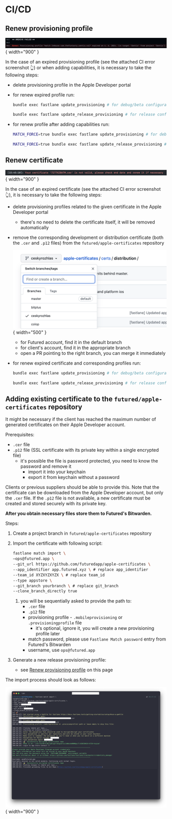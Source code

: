 # CI/CD
    
## Renew provisioning profile

![Step 1](Resources/ios_ci_cd_1.png){ width="900" }

In the case of an expired provisioning profile (see the attached CI error screenshot 👆) or when adding capabilities, it is necessary to take the following steps:

- delete provisioning profile in the Apple Developer portal
- for renew expired profile run:
    ```bash
    bundle exec fastlane update_provisioning # for debug/beta configuration
    ```
    ```bash
    bundle exec fastlane update_release_provisioning # for release configuration
    ```

- for renew profile after adding capabilities run:
    ```bash
    MATCH_FORCE=true bundle exec fastlane update_provisioning # for debug/beta configuration
    ```
    ```bash
    MATCH_FORCE=true bundle exec fastlane update_release_provisioning # for release configuration
    ```

## Renew certificate

![Step 2](Resources/ios_ci_cd_2.png){ width="900" }

In the case of an expired certificate (see the attached CI error screenshot 👆), it is necessary to take the following steps:

- delete provisioning profiles related to the given certificate in the Apple Developer portal
    - there's no need to delete the certificate itself, it will be removed automatically

- remove the corresponding development or distribution certificate (both the `.cer` and `.p12` files) from the `futured/apple-certificates` repository

    ![Step 3](Resources/ios_ci_cd_3.png){ width="500" }

    - for Futured account, find it in the default branch
    - for client's account, find it in the appropriate branch
    - open a PR pointing to the right branch, you can merge it immediately

- for renew expired certificate and corresponding profiles run:
    ```bash
    bundle exec fastlane update_provisioning # for debug/beta configuration
    ```
    ```bash
    bundle exec fastlane update_release_provisioning # for release configuration
    ```
    
##  Adding existing certificate to the `futured/apple-certificates` repository

It might be necessary if the client has reached the maximum number of generated certificates on their Apple Developer account.

Prerequisites:

- `.cer` file
- `.p12` file (SSL certificate with its private key within a single encrypted file)
    - it's possible the file is password protected, you need to know the password and remove it
        - import it into your keychain
        - export it from keychain without a password
        

Clients or previous suppliers should be able to provide this. Note that the certificate can be downloaded from the Apple Developer account, but only the `.cer` file. If the `.p12` file is not available, a new certificate must be created and stored securely with its private key.

**After you obtain necessary files store them to Futured's Bitwarden.**
    
Steps:

1. Create a project branch in `futured/apple-certificates` repository
2. Import the certificate with following script:
    ```bash
    fastlane match import \
    —ops@futured.app \
    --git_url https://github.com/futuredapp/apple-certificates \
    --app_identifier app.futured.xyz \ # replace app_identifier
    --team_id XYZXYZXYZX \ # replace team_id
    --type appstore \
    --git_branch yourbranch \ # replace git_branch
    --clone_branch_directly true
    ```

    1. you will be sequentially asked to provide the path to:
        - `.cer` file
        - `.p12` file
        - provisioning profile - `.mobileprovisioning` or `.provisioningprofile` file
            - it's optional, ignore it, you will create a new provisioning profile later
        - match password, please use `Fastlane Match password` entry from Futured's Bitwarden
        - username, use `ops@futured.app`

3. Generate a new release provisioning profile:
    - see [Renew provisioning profile](#renew-provisioning-profile) on this page
    
The import process should look as follows:
    
![Step 4](Resources/ios_ci_cd_4.png){ width="900" }

